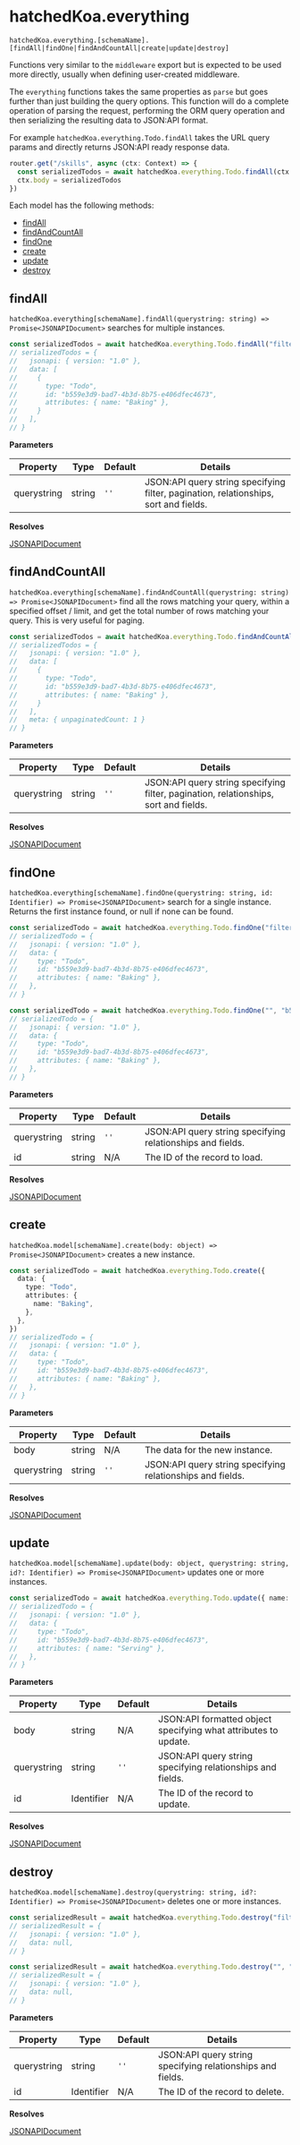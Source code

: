 # hatchedKoa.everything

`hatchedKoa.everything.[schemaName].[findAll|findOne|findAndCountAll|create|update|destroy]`

Functions very similar to the `middleware` export but is expected to be used more directly, usually when defining user-created middleware.

The `everything` functions takes the same properties as `parse` but goes further than just building the query options. This function will do a complete operation of parsing the request, performing the ORM query operation and then serializing the resulting data to JSON:API format.

For example `hatchedKoa.everything.Todo.findAll` takes the URL query params and directly returns JSON:API ready response data.

```ts
router.get("/skills", async (ctx: Context) => {
  const serializedTodos = await hatchedKoa.everything.Todo.findAll(ctx.query)
  ctx.body = serializedTodos
})
```

Each model has the following methods:

- [findAll](#findall)
- [findAndCountAll](#findandcountall)
- [findOne](#findone)
- [create](#create)
- [update](#update)
- [destroy](#destroy)

## findAll

`hatchedKoa.everything[schemaName].findAll(querystring: string) => Promise<JSONAPIDocument>` searches for multiple instances.

```ts
const serializedTodos = await hatchedKoa.everything.Todo.findAll("filter[name]=Baking")
// serializedTodos = {
//   jsonapi: { version: "1.0" },
//   data: [
//     {
//       type: "Todo",
//       id: "b559e3d9-bad7-4b3d-8b75-e406dfec4673",
//       attributes: { name: "Baking" },
//     }
//   ],
// }
```

**Parameters**

| Property    | Type   | Default | Details                                                                              |
| ----------- | ------ | ------- | ------------------------------------------------------------------------------------ |
| querystring | string | `''`    | JSON:API query string specifying filter, pagination, relationships, sort and fields. |

**Resolves**

[JSONAPIDocument](https://github.com/DefinitelyTyped/DefinitelyTyped/blob/master/types/json-api-serializer/index.d.ts#L117)

## findAndCountAll

`hatchedKoa.everything[schemaName].findAndCountAll(querystring: string) => Promise<JSONAPIDocument>` find all the rows matching your query, within a specified offset / limit, and get the total number of rows matching your query. This is very useful for paging.

```ts
const serializedTodos = await hatchedKoa.everything.Todo.findAndCountAll("filter[name]=Baking&limit=10&offset=0")
// serializedTodos = {
//   jsonapi: { version: "1.0" },
//   data: [
//     {
//       type: "Todo",
//       id: "b559e3d9-bad7-4b3d-8b75-e406dfec4673",
//       attributes: { name: "Baking" },
//     }
//   ],
//   meta: { unpaginatedCount: 1 }
// }
```

**Parameters**

| Property    | Type   | Default | Details                                                                              |
| ----------- | ------ | ------- | ------------------------------------------------------------------------------------ |
| querystring | string | `''`    | JSON:API query string specifying filter, pagination, relationships, sort and fields. |

**Resolves**

[JSONAPIDocument](https://github.com/DefinitelyTyped/DefinitelyTyped/blob/master/types/json-api-serializer/index.d.ts#L117)

## findOne

`hatchedKoa.everything[schemaName].findOne(querystring: string, id: Identifier) => Promise<JSONAPIDocument>` search
for a single instance. Returns the first instance found, or null if none can be found.

```ts
const serializedTodo = await hatchedKoa.everything.Todo.findOne("filter[name]=Baking")
// serializedTodo = {
//   jsonapi: { version: "1.0" },
//   data: {
//     type: "Todo",
//     id: "b559e3d9-bad7-4b3d-8b75-e406dfec4673",
//     attributes: { name: "Baking" },
//   },
// }

const serializedTodo = await hatchedKoa.everything.Todo.findOne("", "b559e3d9-bad7-4b3d-8b75-e406dfec4673")
// serializedTodo = {
//   jsonapi: { version: "1.0" },
//   data: {
//     type: "Todo",
//     id: "b559e3d9-bad7-4b3d-8b75-e406dfec4673",
//     attributes: { name: "Baking" },
//   },
// }
```

**Parameters**

| Property    | Type   | Default | Details                                                    |
| ----------- | ------ | ------- | ---------------------------------------------------------- |
| querystring | string | `''`    | JSON:API query string specifying relationships and fields. |
| id          | string | N/A     | The ID of the record to load.                              |

**Resolves**

[JSONAPIDocument](https://github.com/DefinitelyTyped/DefinitelyTyped/blob/master/types/json-api-serializer/index.d.ts#L117)

## create

`hatchedKoa.model[schemaName].create(body: object) => Promise<JSONAPIDocument>` creates a new instance.

```ts
const serializedTodo = await hatchedKoa.everything.Todo.create({
  data: {
    type: "Todo",
    attributes: {
      name: "Baking",
    },
  },
})
// serializedTodo = {
//   jsonapi: { version: "1.0" },
//   data: {
//     type: "Todo",
//     id: "b559e3d9-bad7-4b3d-8b75-e406dfec4673",
//     attributes: { name: "Baking" },
//   },
// }
```

**Parameters**

| Property    | Type   | Default | Details                                                    |
| ----------- | ------ | ------- | ---------------------------------------------------------- |
| body        | string | N/A     | The data for the new instance.                             |
| querystring | string | `''`    | JSON:API query string specifying relationships and fields. |

**Resolves**

[JSONAPIDocument](https://github.com/DefinitelyTyped/DefinitelyTyped/blob/master/types/json-api-serializer/index.d.ts#L117)

## update

`hatchedKoa.model[schemaName].update(body: object, querystring: string, id?: Identifier) => Promise<JSONAPIDocument>` updates one or more instances.

```ts
const serializedTodo = await hatchedKoa.everything.Todo.update({ name: "Serving" }, "b559e3d9-bad7-4b3d-8b75-e406dfec4673")
// serializedTodo = {
//   jsonapi: { version: "1.0" },
//   data: {
//     type: "Todo",
//     id: "b559e3d9-bad7-4b3d-8b75-e406dfec4673",
//     attributes: { name: "Serving" },
//   },
// }
```

**Parameters**

| Property    | Type       | Default | Details                                                         |
| ----------- | ---------- | ------- | --------------------------------------------------------------- |
| body        | string     | N/A     | JSON:API formatted object specifying what attributes to update. |
| querystring | string     | `''`    | JSON:API query string specifying relationships and fields.      |
| id          | Identifier | N/A     | The ID of the record to update.                                 |

**Resolves**

[JSONAPIDocument](https://github.com/DefinitelyTyped/DefinitelyTyped/blob/master/types/json-api-serializer/index.d.ts#L117)

## destroy

`hatchedKoa.model[schemaName].destroy(querystring: string, id?: Identifier) => Promise<JSONAPIDocument>` deletes one or more instances.

```ts
const serializedResult = await hatchedKoa.everything.Todo.destroy("filter[name]=Baking")
// serializedResult = {
//   jsonapi: { version: "1.0" },
//   data: null,
// }

const serializedResult = await hatchedKoa.everything.Todo.destroy("", "b559e3d9-bad7-4b3d-8b75-e406dfec4673")
// serializedResult = {
//   jsonapi: { version: "1.0" },
//   data: null,
// }
```

**Parameters**

| Property    | Type       | Default | Details                                                    |
| ----------- | ---------- | ------- | ---------------------------------------------------------- |
| querystring | string     | `''`    | JSON:API query string specifying relationships and fields. |
| id          | Identifier | N/A     | The ID of the record to delete.                            |

**Resolves**

[JSONAPIDocument](https://github.com/DefinitelyTyped/DefinitelyTyped/blob/master/types/json-api-serializer/index.d.ts#L117)
